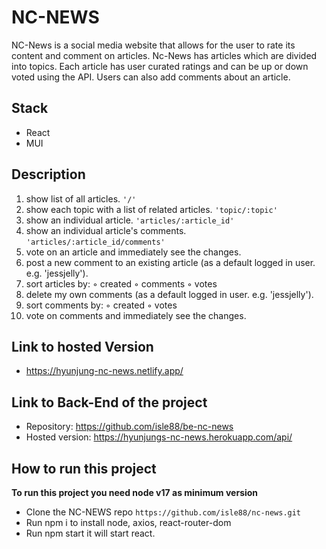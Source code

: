 # NC-NEWS

NC-News is a social media website that allows for the user to rate its content and comment on articles.
Nc-News has articles which are divided into topics. Each article has user curated ratings and can be up or down voted using the API. 
Users can also add comments about an article.

## Stack

- React
- MUI

## Description

1. show list of all articles. `'/'`
2. show each topic with a list of related articles. `'topic/:topic'`
3. show an individual article. `'articles/:article_id'`
4. show an individual article's comments. `'articles/:article_id/comments'`
5. vote on an article and immediately see the changes.
6. post a new comment to an existing article (as a default logged in user. e.g. 'jessjelly').
7. sort articles by:
      ◦ created
      ◦ comments
      ◦ votes
8. delete my own comments (as a default logged in user. e.g. 'jessjelly').
9. sort comments by:
      ◦ created
      ◦ votes
10. vote on comments and immediately see the changes.

## Link to hosted Version
- https://hyunjung-nc-news.netlify.app/

## Link to Back-End of the project
- Repository: https://github.com/isle88/be-nc-news
- Hosted version: https://hyunjungs-nc-news.herokuapp.com/api/

## How to run this project
**To run this project you need node v17 as minimum version**

- Clone the NC-NEWS repo `https://github.com/isle88/nc-news.git`
- Run npm i to install node, axios, react-router-dom
- Run npm start it will start react.
